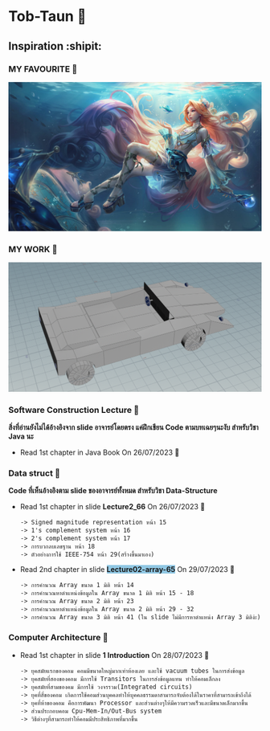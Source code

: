 # Tob-Taun :sunrise_over_mountains:
## Inspiration :shipit:
### MY FAVOURITE :musical_score:
![This is picture.](/Images/Seraphine_15.jpg "This is my wife!!!")
### MY WORK :movie_camera:
![This is picture.](/Images/BiMaGOoOD_car.png "This is my Car-Models in Houdini")
### Software Construction Lecture :city_sunset:
**สิ่งที่อ่านยังไม่ได้อ้างอิงจาก slide อาจารย์โดยตรง แค่ฝึกเขียน Code ตามบทเฉยๆนะงับ สำหรับวิชา Java นะ**
* Read 1st chapter in Java Book On 26/07/2023 :tada:
### Data struct :city_sunrise:
**Code ที่เห็นอ้างอิงตาม slide ของอาจารย์ทั้งหมด สำหรับวิชา Data-Structure**
* Read 1st chapter in slide **Lecture2_66** On 26/07/2023 :partying_face:
    ```
    -> Signed magnitude representation หน้า 15
    -> 1's complement system หน้า 16
    -> 2's complement system หน้า 17
    -> การบวกลบเลขฐาน หน้า 18
    -> ตัวอย่างการใช้ IEEE-754 หน้า 29(สร้างขึ้นมาเอง)
    ```
* Read 2nd chapter in slide <strong><span style="background-color: #91C8E4">Lecture02-array-65</span></strong> On 29/07/2023 :moyai:
    ```
    -> การคำนวณ Array ขนาด 1 มิติ หน้า 14 
    -> การคำนวณหาตำแหน่งข้อมูลใน Array ขนาด 1 มิติ หน้า 15 - 18
    -> การคำนวณ Array ขนาด 2 มิติ หน้า 23 
    -> การคำนวณหาตำแหน่งข้อมูลใน Array ขนาด 2 มิติ หน้า 29 - 32
    -> การคำนวณ Array ขนาด 3 มิติ หน้า 41 (ใน slide ไม่มีการหาตำแหน่ง Array 3 มิติง่ะ) 
    ```
### Computer Architecture :house_with_garden:
* Read 1st chapter in slide **1 Introduction** On 28/07/2023 :triangular_flag_on_post:
    ```
    -> ยุคสมัยแรกของคอม คอมมีขนาดใหญ่มากเท่าห้องเลย และใช้ vacuum tubes ในการส่งข้อมูล
    -> ยุคสมัยที่สองของคอม มีการใช้ Transitors ในการส่งข้อมูลแทน ทำให้คอมเล็กลง
    -> ยุคสมัยที่สามของคม มีการใช้ วงจรรวม(Integrated circuits)
    -> ยุคที่สี่ของคอม เกิดการใช้คอมส่วนบุคคลทำให้บุคคลธรรมดาสามารถจับต้องได้ในราคาที่สามารถเข้าถึงได้
    -> ยุคที่ห้าของคอม คือการพัฒนา Processor และส่วนต่างๆให้มีความรวดเร็วและมีขนาดเล็กมากขึ้น
    -> ส่วนประกอบคอม Cpu-Mem-In/Out-Bus system
    -> วิธีต่างๆที่สามารถทำให้คอมมีประสิทธิภาพที่มากขึ้น
    ```